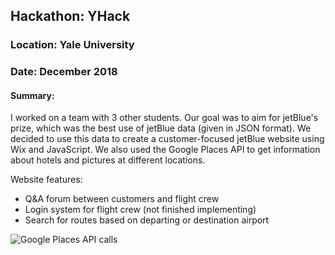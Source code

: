 ## Hackathon: YHack
### Location: Yale University
### Date: December 2018

#### Summary: 

I worked on a team with 3 other students. Our goal was to aim for jetBlue's prize, which was the best use of jetBlue data (given in JSON format). We decided to use this data to create a customer-focused jetBlue website using Wix and JavaScript. We also used the Google Places API to get information about hotels and pictures at different locations.

Website features:
* Q&A forum between customers and flight crew
* Login system for flight crew (not finished implementing)
* Search for routes based on departing or destination airport

![Google Places API calls](../img/GooglePlacesAPI.jpg)
